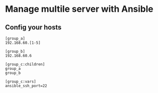 # Manage multile server with Ansible

## Config your hosts

```
[group_a]
192.168.60.[1-5]

[group_b]
192.168.60.6

[group_c:children]
group_a
group_b

[group_c:vars]
ansible_ssh_port=22
```
